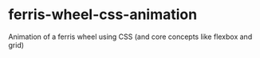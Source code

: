 # ferris-wheel-css-animation
Animation of a ferris wheel using CSS (and core concepts like flexbox and grid)
